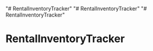 "# RentalInventoryTracker" 
"# RentalInventoryTracker" 
"# RentalInventoryTracker" 
# RentalInventoryTracker
